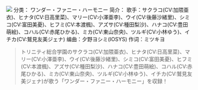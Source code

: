 ![](//static.kivo.wiki/images/music/cover/oUbrEQcjkAwMfnQNT8rWmhGEQFvJXR5i.jpg)
分类： ワンダー・ファニー・ハーモニー
简介：
歌手：サクラコ(CV:加隈亜衣)、ヒナタ(CV:日高里菜)、マリー(CV:小澤亜李)、ウイ(CV:後藤沙緒里)、シミコ(CV:富田美憂)、ヒフミ(CV:本渡楓)、アズサ(CV:種田梨沙)、ハナコ(CV:豊田萌絵)、コハル(CV:赤尾ひかる)、ミカ(CV:東山奈央)、ツルギ(CV:小林ゆう)、イチカ(CV:鷲見友美ジェナ)
编曲：夕野ヨシミ(IOSYS)
作词：ミツキヨ

> トリニティ総合学園のサクラコ(CV:加隈亜衣)、ヒナタ(CV:日高里菜)、マリー(CV:小澤亜李)、ウイ(CV:後藤沙緒里)、シミコ(CV:富田美憂)、ヒフミ(CV:本渡楓)、アズサ(CV:種田梨沙)、ハナコ(CV:豊田萌絵)、コハル(CV:赤尾ひかる)、ミカ(CV:東山奈央)、ツルギ(CV:小林ゆう)、イチカ(CV:鷲見友美ジェナ)が歌う「ワンダー・ファニー・ハーモニー」を収録！
